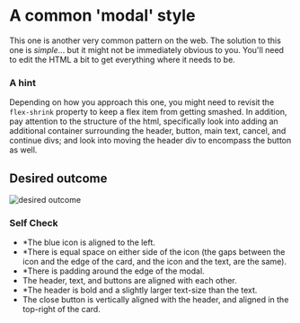 # A common 'modal' style
This one is another very common pattern on the web. The solution to this one is _simple_... but it might not be immediately obvious to you. You'll need to edit the HTML a bit to get everything where it needs to be.

### A hint
Depending on how you approach this one, you might need to revisit the `flex-shrink` property to keep a flex item from getting smashed. In addition, pay attention to the structure of the html, specifically look into adding an additional container surrounding the header, button, main text, cancel, and continue divs; and look into moving the header div to encompass the button as well.

## Desired outcome

![desired outcome](./desired-outcome.png)

### Self Check

- *The blue icon is aligned to the left.
- *There is equal space on either side of the icon (the gaps between the icon and the edge of the card, and the icon and the text, are the same).
- *There is padding around the edge of the modal.
- The header, text, and buttons are aligned with each other.
- *The header is bold and a slightly larger text-size than the text.
- The close button is vertically aligned with the header, and aligned in the top-right of the card.
